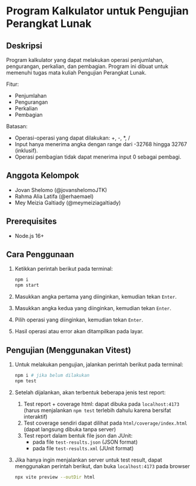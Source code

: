 # Program Kalkulator untuk Pengujian Perangkat Lunak

## Deskripsi

Program kalkulator yang dapat melakukan operasi penjumlahan, pengurangan, perkalian, dan pembagian. Program ini dibuat untuk memenuhi tugas mata kuliah Pengujian Perangkat Lunak.

Fitur:

- Penjumlahan
- Pengurangan
- Perkalian
- Pembagian

Batasan:

- Operasi-operasi yang dapat dilakukan: +, -, \*, /
- Input hanya menerima angka dengan range dari -32768 hingga 32767 (inklusif).
- Operasi pembagian tidak dapat menerima input 0 sebagai pembagi.

## Anggota Kelompok

- Jovan Shelomo (@jovanshelomoJTK)
- Rahma Alia Latifa (@erhaemael)
- Mey Meizia Galtiady (@meymeiziagaltiady)

## Prerequisites

- Node.js 16+

## Cara Penggunaan

1. Ketikkan perintah berikut pada terminal:

   ```bash
   npm i
   npm start
   ```

2. Masukkan angka pertama yang diinginkan, kemudian tekan `Enter`.
3. Masukkan angka kedua yang diinginkan, kemudian tekan `Enter`.
4. Pilih operasi yang diinginkan, kemudian tekan `Enter`.
5. Hasil operasi atau error akan ditampilkan pada layar.

## Pengujian (Menggunakan Vitest)

1. Untuk melakukan pengujian, jalankan perintah berikut pada terminal:

   ```bash
   npm i # jika belum dilakukan
   npm test
   ```

2. Setelah dijalankan, akan terbentuk beberapa jenis test report:

   1. Test report + coverage html: dapat dibuka pada `localhost:4173` (harus menjalankan `npm test` terlebih dahulu karena bersifat interaktif)
   2. Test coverage sendiri dapat dilihat pada `html/coverage/index.html` (dapat langsung dibuka tanpa server)
   3. Test report dalam bentuk file json dan JUnit:
      - pada file `test-results.json` (JSON format)
      - pada file `test-results.xml` (JUnit format)

3. Jika hanya ingin menjalankan server untuk test result, dapat menggunakan perintah berikut, dan buka `localhost:4173` pada browser

   ```bash
   npx vite preview --outDir html
   ```
